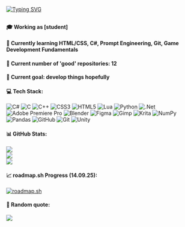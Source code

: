 [![Typing SVG](https://readme-typing-svg.demolab.com?font=Fira+Code&size=30&pause=1000&color=C50000&center=true&vCenter=true&width=435&lines=Welcome+to+my+profile+%F0%9F%91%8B;Myself+Daniel+Snadon)](https://git.io/typing-svg)
##
#### 🎓 Working as [student]
#### 🤔 Currently learning HTML/CSS, C#, Prompt Engineering, Git, Game Development Fundamentals
#### 🔖 Current number of 'good' repositories: 12
#### 🔺 Current goal: develop things hopefully
#### 💻 Tech Stack:
![C#](https://img.shields.io/badge/c%23-%23239120.svg?style=for-the-badge&logo=csharp&logoColor=white) ![C](https://img.shields.io/badge/c-%2300599C.svg?style=for-the-badge&logo=c&logoColor=white) ![C++](https://img.shields.io/badge/c++-%2300599C.svg?style=for-the-badge&logo=c%2B%2B&logoColor=white) ![CSS3](https://img.shields.io/badge/css3-%231572B6.svg?style=for-the-badge&logo=css3&logoColor=white) ![HTML5](https://img.shields.io/badge/html5-%23E34F26.svg?style=for-the-badge&logo=html5&logoColor=white) ![Lua](https://img.shields.io/badge/lua-%232C2D72.svg?style=for-the-badge&logo=lua&logoColor=white) ![Python](https://img.shields.io/badge/python-3670A0?style=for-the-badge&logo=python&logoColor=ffdd54) ![.Net](https://img.shields.io/badge/.NET-5C2D91?style=for-the-badge&logo=.net&logoColor=white) ![Adobe Premiere Pro](https://img.shields.io/badge/Adobe%20Premiere%20Pro-9999FF.svg?style=for-the-badge&logo=Adobe%20Premiere%20Pro&logoColor=white) ![Blender](https://img.shields.io/badge/blender-%23F5792A.svg?style=for-the-badge&logo=blender&logoColor=white) ![Figma](https://img.shields.io/badge/figma-%23F24E1E.svg?style=for-the-badge&logo=figma&logoColor=white) ![Gimp](https://img.shields.io/badge/Gimp-657D8B?style=for-the-badge&logo=gimp&logoColor=FFFFFF) ![Krita](https://img.shields.io/badge/Krita-203759?style=for-the-badge&logo=krita&logoColor=EEF37B) ![NumPy](https://img.shields.io/badge/numpy-%23013243.svg?style=for-the-badge&logo=numpy&logoColor=white) ![Pandas](https://img.shields.io/badge/pandas-%23150458.svg?style=for-the-badge&logo=pandas&logoColor=white) ![GitHub](https://img.shields.io/badge/github-%23121011.svg?style=for-the-badge&logo=github&logoColor=white) ![Git](https://img.shields.io/badge/git-%23F05033.svg?style=for-the-badge&logo=git&logoColor=white) ![Unity](https://img.shields.io/badge/unity-%23000000.svg?style=for-the-badge&logo=unity&logoColor=white)
#### 📊 GitHub Stats:
![](https://github-readme-stats.vercel.app/api?username=DanielSnadon&theme=dark&hide_border=false&include_all_commits=false&count_private=false)<br/>
![](https://nirzak-streak-stats.vercel.app/?user=DanielSnadon&theme=dark&hide_border=false)<br/>
![](https://github-readme-stats.vercel.app/api/top-langs/?username=DanielSnadon&theme=dark&hide_border=false&include_all_commits=false&count_private=false&layout=compact)
#### 📈 roadmap.sh Progress (14.09.25):
[![roadmap.sh](https://roadmap.sh/card/wide/6876c1cc7bd19b70d0c88ddb?variant=dark&roadmaps=game-developer%2Cprompt-engineering%2Cgit-github%2Cfrontend)](https://roadmap.sh)
#### 🎲 Random quote:
![](https://quotes-github-readme.vercel.app/api?type=horizontal&theme=dark)
